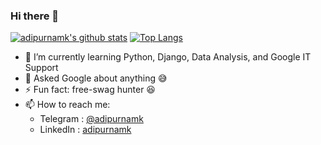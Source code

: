 ### Hi there 👋

<!--
**adipurnamk/adipurnamk** is a ✨ _special_ ✨ repository because its `README.md` (this file) appears on your GitHub profile.

Here are some ideas to get you started:

- 🔭 I’m currently working on ...
- 👯 I’m looking to collaborate on ...
- 🤔 I’m looking for help with ...
- 😄 Pronouns: ...

-->

[![adipurnamk's github stats](https://github-readme-stats.vercel.app/api?username=adipurnamk&count_private=true&show_icons=true&hide=issues)](https://github.com/anuraghazra/github-readme-stats)
[![Top Langs](https://github-readme-stats.vercel.app/api/top-langs/?username=adipurnamk&layout=compact)](https://github.com/anuraghazra/github-readme-stats)

- 🌱 I’m currently learning Python, Django, Data Analysis, and Google IT Support
- 💬 Asked Google about anything :sweat_smile:
- ⚡ Fun fact: free-swag hunter :satisfied:
- 📫 How to reach me: 
  - Telegram : [@adipurnamk](https://t.me/adipurnamk)
  - LinkedIn : [adipurnamk](https://www.linkedin.com/in/adipurnamk/)
  
<!--
github readme stats
Credit: https://github.com/anuraghazra/github-readme-stats#github-stats-card
-->
